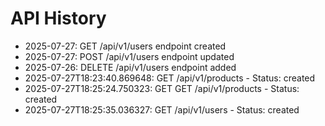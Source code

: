 # API History

- 2025-07-27: GET /api/v1/users endpoint created
- 2025-07-27: POST /api/v1/users endpoint updated
- 2025-07-26: DELETE /api/v1/users endpoint added
- 2025-07-27T18:23:40.869648: GET /api/v1/products - Status: created
- 2025-07-27T18:25:24.750323: GET GET /api/v1/products - Status: created
- 2025-07-27T18:25:35.036327: GET /api/v1/users - Status: created
